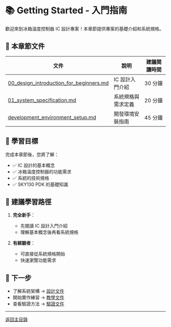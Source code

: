 # 📚 Getting Started - 入門指南

歡迎來到冰箱溫度控制器 IC 設計專案！本章節提供專案的基礎介紹和系統規格。

## 📖 本章節文件

| 文件 | 說明 | 建議閱讀時間 |
|------|------|------------|
| [00_design_introduction_for_beginners.md](00_design_introduction_for_beginners.md) | IC 設計入門介紹 | 30 分鐘 |
| [01_system_specification.md](01_system_specification.md) | 系統規格與需求定義 | 20 分鐘 |
| [development_environment_setup.md](development_environment_setup.md) | 開發環境安裝指南 | 45 分鐘 |

## 🎯 學習目標

完成本章節後，您將了解：
- ✅ IC 設計的基本概念
- ✅ 冰箱溫度控制器的功能需求
- ✅ 系統的技術規格
- ✅ SKY130 PDK 的基礎知識

## 📝 建議學習路徑

1. **完全新手**：
   - 先閱讀 IC 設計入門介紹
   - 理解基本概念後再看系統規格

2. **有經驗者**：
   - 可直接從系統規格開始
   - 快速瀏覽功能需求

## 🔗 下一步

- 了解系統架構 → [設計文件](../02_design/)
- 開始實作練習 → [教學文件](../04_tutorials/)
- 查看驗證方法 → [驗證文件](../03_verification/)

---

[返回主目錄](../README.md)